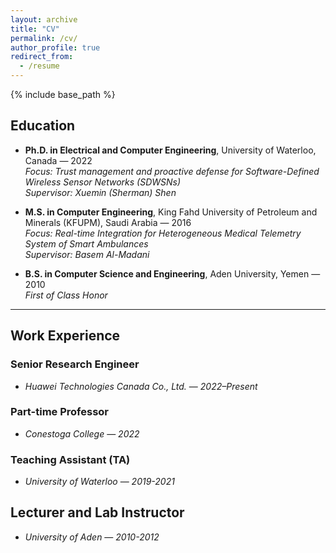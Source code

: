 ```yaml
---
layout: archive
title: "CV"
permalink: /cv/
author_profile: true
redirect_from:
  - /resume
---
```


{% include base_path %}

## Education

- **Ph.D. in Electrical and Computer Engineering**, University of Waterloo, Canada — 2022  
  *Focus: Trust management and proactive defense for Software-Defined Wireless Sensor Networks (SDWSNs)*  
  *Supervisor: Xuemin (Sherman) Shen*

- **M.S. in Computer Engineering**, King Fahd University of Petroleum and Minerals (KFUPM), Saudi Arabia — 2016  
  *Focus: Real-time Integration for Heterogeneous Medical Telemetry System of Smart Ambulances*   
  *Supervisor: Basem Al-Madani*  

- **B.S. in Computer Science and Engineering**, Aden University, Yemen — 2010  
  *First of Class Honor*  

---

## Work Experience

### Senior Research Engineer  
- *Huawei Technologies Canada Co., Ltd.* — *2022–Present*  

### Part-time Professor 
- *Conestoga College* — *2022* 

### Teaching Assistant (TA)
- *University of Waterloo* — *2019-2021*

## Lecturer and Lab Instructor
- *University of Aden* — *2010-2012*
